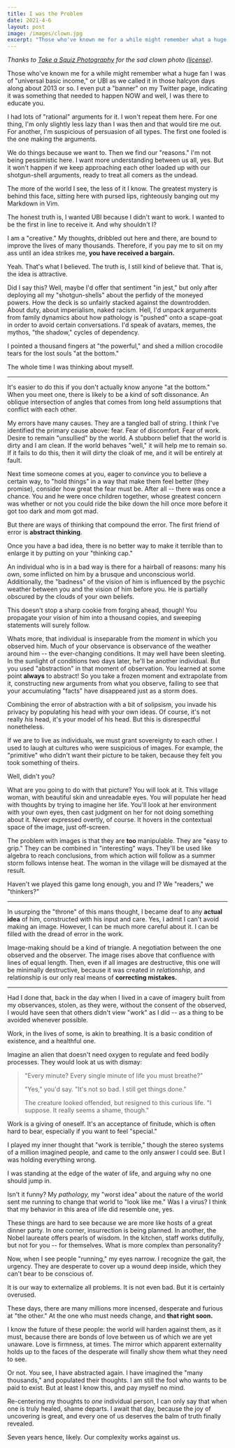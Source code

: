 ```yaml
---
title: I was the Problem
date: 2021-4-6
layout: post
image: /images/clown.jpg
excerpt: "Those who've known me for a while might remember what a huge fan I was of universal basic income, or UBI as we called it in those halcyon days along about 2013 or so. I even put a \"banner\" on my Twitter page, indicating it was something that needed to happen NOW and well, I was there to educate you."
---
```


*Thanks to [Take a Squiz Photography](https://flickr.com/photos/take_a_squiz_photography/) for
the sad clown photo ([license](https://creativecommons.org/licenses/by-nc-nd/2.0/legalcode)).*

Those who've known me for a while might remember
what a huge fan I was of "universal basic income," or UBI as we called it in those
halcyon days along about 2013 or so. I even put a "banner" on my Twitter
page, indicating it was something that needed to happen NOW and well, I was there
to educate you.

I had lots of "rational" arguments for it. I won't repeat them here. For one thing,
I'm only slightly less lazy than I was then and that would tire me out. For
another, I'm suspicious of persuasion of all types. The first one fooled is the
one making the arguments.

We do things because we want to. Then we find our "reasons." I'm not being pessimistic
here. I want more understanding between us all, yes. But it won't happen if we
keep approaching each other loaded up with our shotgun-shell arguments, ready to
treat all comers as the undead.

The more of the world I see, the less of it I know. The greatest mystery is behind
this face, sitting here with pursed lips, righteously banging out my Markdown in
Vim.

The honest truth is, I wanted UBI because I didn't want to work. I wanted to be
the first in line to receive it. And why shouldn't I?

I am a "creative." My thoughts, dribbled out here and there, are bound to improve the
lives of many thousands. Therefore, if you pay me to sit on my ass until an idea
strikes me, **you have received a bargain.**

Yeah. That's what I believed. The truth is, I still kind of believe that. That is,
the idea is attractive.

Did I say this? Well, maybe I'd offer that sentiment "in jest," but only after deploying
all my "shotgun-shells" about the perfidy of the moneyed powers. How the deck is
so unfairly stacked against the downtrodden. About duty, about imperialism, naked
racism. Hell, I'd unpack arguments from family dynamics about how pathology is
"pushed" onto a scape-goat in order to avoid certain conversations. I'd speak of
avatars, memes, the mythos, "the shadow," cycles of dependency.

I pointed a thousand fingers at "the powerful," and shed a million crocodile tears
for the lost souls "at the bottom."

The whole time I was thinking about myself.

----

It's easier to do this if you don't actually know anyone "at the bottom." When you meet
one, there is likely to be a kind of soft dissonance. An oblique intersection of angles
that comes from long held assumptions that conflict with each other.

My errors have many causes. They are a tangled ball of string. I think I've identified
the primary cause above: fear. Fear of discomfort. Fear of work. Desire to remain
"unsullied" by the world. A stubborn belief that the world is dirty and I am clean.
If the world behaves "well," it will help me to remain so. If it fails to do this,
then it will dirty the cloak of me, and it will be entirely at fault.

Next time someone comes at you, eager to convince you to believe a certain way,
to "hold things" in a way that make them feel better (they promise), consider how great
the fear must be. After all -- there was once a chance. You and he were once children
together, whose greatest concern was whether or not you could ride the bike down the hill
once more before it got too dark and mom got mad.

But there are ways of thinking that compound the error. The first friend of error is
**abstract thinking**.

Once you have a bad idea, there is no better way to make it terrible than to enlarge it
by putting on your "thinking cap."

An individual who is in a bad way is there for a hairball of reasons: many his own,
some inflicted on him by a brusque and unconscious world. Additionally, the "badness" of
the vision of him is influenced by the psychic weather between you and the vision of him
before you. He is partially obscured by the clouds of your own beliefs.

This doesn't stop a sharp cookie from forging ahead, though! You propagate your vision
of him into a thousand copies, and sweeping statements will surely follow.

Whats more, that individual is inseparable from the *moment* in which you observed him.
Much of your observance is observance of the weather around him -- the ever-changing
conditions. It may well have been sleeting. In the sunlight of conditions two days
later, he'll be another individual. But you used "abstraction" in that moment of
observation. You learned at some point **always** to
abstract! So you take a frozen moment and extrapolate from it, constructing new
arguments from what you observe, failing to see that your accumulating "facts" have
disappeared just as a storm does.

Combining the error of abstraction with a bit of solipsism, you invade his privacy
by populating his head with your own ideas. Of course, it's not really *his* head,
it's your model of his head. But this is disrespectful nonetheless.

If we are to live as individuals, we must grant sovereignty to each other. I used to
laugh at cultures who were suspicious of images. For example, the "primitive" who
didn't want their picture to be taken, because they felt you took something of theirs.

Well, didn't you?

What are you going to do with that picture? You will look at it. This
village woman, with beautiful skin and unreadable eyes. You will populate
her head with thoughts by trying to imagine her life. You'll look at her environment
with your own eyes, then cast judgment on her for not doing something about it.
Never expressed overtly, of course. It hovers in the contextual space of the
image, just off-screen.

The problem with images is that they are **too** manipulable. They are "easy to
grip." They can be combined in "interesting" ways. They'll be used like algebra
to reach conclusions, from which action will follow as a summer storm follows
intense heat. The woman in the village will be dismayed at the result.

Haven't we played this game long enough, you and I? We "readers," we "thinkers?"

----

In usurping the "throne" of this mans thought, I became deaf to any **actual idea**
of him, constructed with his input and care. Yes, I admit I can't avoid making an
image. However, I can be much more careful about it. I can be filled with the
dread of error in the work.

Image-making should be a kind of triangle. A negotiation between the one observed
and the observer. The image rises above that confluence with lines of equal length.
Then, even if all images are destructive, this one will be minimally destructive,
because it was created in *relationship,* and relationship is our only real means
of **correcting mistakes.**

----

Had I done that, back in the day when I lived in a cave of imagery built from
my observances, stolen, as they were, without the consent of the observed, I would
have seen that others didn't view "work" as I did -- as a thing to be avoided
whenever possible.

Work, in the lives of some, is akin to breathing. It is a
basic condition of existence, and a healthful one.

Imagine an alien that doesn't need oxygen to regulate and feed bodily processes.
They would look at us with dismay:

> "Every minute? Every single minute of life you must breathe?"
>
> "Yes," you'd say. "It's not so bad. I still get things done."
>
> The creature looked offended, but resigned to this curious life. "I suppose.
> It really seems a shame, though."

Work is a giving of oneself. It's an acceptance of finitude, which is often hard
to bear, especially if you want to feel "special."

I played my inner thought that "work is terrible," though the stereo systems of
a million imagined people, and came to the only answer I could see. But I was
holding everything wrong.

I was standing at the edge of the water of life, and arguing why no one should
jump in.

Isn't it funny? My *pathology,* my "worst idea" about the nature of the world
sent me running to change that world to "look like me." Was I a virus? I think
that my behavior in this area of life did resemble one, yes.

These things are hard to see because we are more like hosts of a great dinner
party. In one corner, insurrection is being planned. In another, the Nobel
laureate offers pearls of wisdom. In the kitchen, staff works dutifully, but
not for you -- for themselves. What is more complex than personality?

Now, when I see people "running," my eyes narrow. I recognize the gait,
the urgency. They are desperate to cover up a wound deep inside, which they
can't bear to be conscious of.

It is our way to externalize all problems. It is not even bad. But it is
certainly overused.

These days, there are many millions more incensed, desperate and furious
at "the other." At the one who must needs change, and **that right soon.**

I know the future of these people: the world will harden against them, as
it must, because there are bonds of love between us of which we are yet
unaware. Love is firmness, at times. The mirror which apparent externality
holds up to the faces of the desperate will finally show them what they
need to see.

Or not. You see, I have abstracted again. I have imagined the "many
thousands," and populated their thoughts. I am still the fool who wants
to be paid to exist. But at least I know this, and pay myself no mind.

Re-centering my thoughts to *one* individual person, I can only say
that when one is truly healed, shame departs. I await that day, because the joy
of uncovering is great, and every one of us deserves the balm of truth
finally revealed.

Seven years hence, likely. Our complexity works against us.

